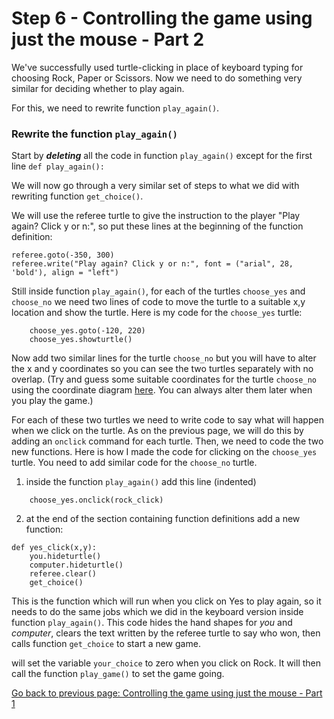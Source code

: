 # Step 6 - Controlling the game using just the mouse - Part 2

We've successfully used turtle-clicking in place of keyboard typing for choosing Rock, Paper or Scissors. Now we need to do something very similar for deciding whether to play again.

For this, we need to rewrite function ```play_again()```.

### Rewrite the function ```play_again()```

Start by _**deleting**_ all the code in function ```play_again()``` except for the first line ```def play_again():```

We will now go through a very similar set of steps to what we did with rewriting function ```get_choice()```.

We will use the referee turtle to give the instruction to the player "Play again? Click y or n:", so put these lines at the beginning of the function definition:

    referee.goto(-350, 300)
    referee.write("Play again? Click y or n:", font = ("arial", 28, 'bold'), align = "left")

Still inside function ```play_again()```, for each of the turtles ```choose_yes``` and ```choose_no``` we need two lines of code to move the turtle to a suitable x,y location and show the turtle. Here is my code for the ```choose_yes``` turtle:
```
    choose_yes.goto(-120, 220)
    choose_yes.showturtle()
```
Now add two similar lines for the turtle ```choose_no``` but you will have to alter the x and y coordinates so you can see the two turtles separately with no overlap. (Try and guess some suitable coordinates for the turtle ```choose_no``` using the coordinate diagram [here](../Step1-Make-Turtles/screen_grid.png). You can always alter them later when you play the game.)

For each of these two turtles we need to write code to say what will happen when we click on the turtle. As on the previous page, we will do this by adding an ```onclick``` command for each turtle. Then, we need to code the two new functions. Here is how I made the code for clicking on the ```choose_yes``` turtle. You need to add similar code for the ```choose_no``` turtle.
1. inside the function ```play_again()``` add this line (indented)
```
    choose_yes.onclick(rock_click)
```
2. at the end of the section containing function definitions add a new function:
```
def yes_click(x,y):
    you.hideturtle()
    computer.hideturtle()
    referee.clear()
    get_choice()
```
This is the function which will run when you click on Yes to play again, so it needs to do the same jobs which we did in the keyboard version inside function ```play_again()```. This code hides the hand shapes for *you* and *computer*, clears the text written by the referee turtle to say who won, then calls function ```get_choice``` to start a new game.

will set the variable ```your_choice``` to zero when you click on Rock. It will then call the function ```play_game()``` to set the game going.

[Go back to previous page: Controlling the game using just the mouse - Part 1](README.md)
